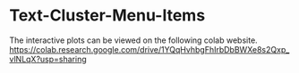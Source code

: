 # Text-Cluster-Menu-Items

The interactive plots can be viewed on the following colab website.
https://colab.research.google.com/drive/1YQqHvhbgFhIrbDbBWXe8s2Qxp_vlNLqX?usp=sharing
